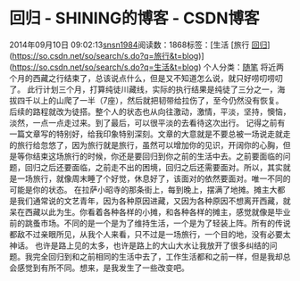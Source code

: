 # 回归 - SHINING的博客 - CSDN博客
2014年09月10日 09:02:13[snsn1984](https://me.csdn.net/snsn1984)阅读数：1868标签：[生活																[旅行																[回归](https://so.csdn.net/so/search/s.do?q=回归&t=blog)](https://so.csdn.net/so/search/s.do?q=旅行&t=blog)](https://so.csdn.net/so/search/s.do?q=生活&t=blog)
个人分类：[随笔](https://blog.csdn.net/snsn1984/article/category/144822)
将近两个月的西藏之行结束了，总该说点什么，但是又不知道怎么说，就只好唠叨唠叨了。
此行计划三个月，打算纯徒川藏线，实际的执行结果是纯徒了三分之一，海拔四千以上的山爬了一半（7座），然后就把韧带给拉伤了，至今仍然没有恢复。后续的路程就改为徒搭。整个人的状态也从向往激动，激情，平淡，坚持，懊恼，淡然，一点一点走过来。到了最后，可以很平淡的去看待这次出行。
记得之前有一篇文章写的特别好，给我印象特别深刻。文章的大意就是不要总被一场说走就走的旅行给忽悠了，因为旅行就是旅行，虽然可以增加你的见识，开阔你的心胸，但是等你结束这场旅行的时候，你还是要回归到你之前的生活中去。之前要面临的问题，回归之后还要面临，之前走不出的困境，回归之后还需要面对。所以，其实就是一场旅行，就像周末睡了个好觉，休息好了，该面对的依然要面对。唯一不同的可能是你的状态。
在拉萨小昭寺的那条街上，每到晚上，摆满了地摊。摊主大都是我们通常说的文艺青年，因为各种原因进藏，又因为各种原因不想离开西藏，就呆在西藏以此为生。你看着各种各样的小摊，和各种各样的摊主，感觉就像是毕业前的跳蚤市场。不同的是一个是为了维持生活，一个是为了轻装上阵。所有的传说都敌不过亲眼所见，从我个人来看，只不过是一场旅行，一个目的地，没有必要太神话。
也许是路上见的太多，也许是路上的大山大水让我放开了很多纠结的问题。我完全回归到和之前相同的生活中去了，工作生活都和之前一样，但是我却总会感觉到有所不同。想来，是我发生了一些改变吧。
